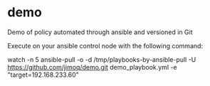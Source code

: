 # demo
Demo of policy automated through ansible and versioned in Git

Execute on your ansible control node with the following command:

watch -n 5 ansible-pull -o -d /tmp/playbooks-by-ansible-pull -U https://github.com/jimoq/demo.git demo_playbook.yml -e "target=192.168.233.60"
